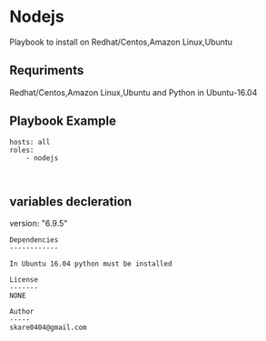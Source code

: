 Nodejs
============

Playbook to install  on Redhat/Centos,Amazon Linux,Ubuntu

Requriments
--------------------
Redhat/Centos,Amazon Linux,Ubuntu and Python in Ubuntu-16.04

Playbook Example
---------------------


```
hosts: all
roles:
    - nodejs



```
variables decleration
-----------------------

version: "6.9.5"

 ```
 Dependencies
------------

In Ubuntu 16.04 python must be installed 
 
License
-------
 NONE
 
Author
-----
skare0404@gmail.com
